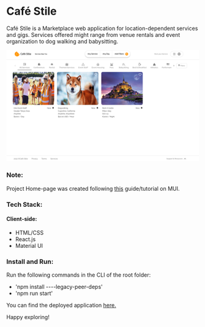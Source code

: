 # Café Stile
Café Stile is a Marketplace web application for location-dependent services and gigs. Services offered might range from venue rentals and event organization to dog walking and babysitting.

![Screenshot](assets/demo.png)

### Note:
Project Home-page was created following [this](https://www.youtube.com/watch?v=1k3HxJRBVgI&t=166s) guide/tutorial on MUI.

### Tech Stack:
#### Client-side:
 - HTML/CSS
 - React.js
 - Material UI

### Install and Run:
Run the following commands in the CLI of the root folder:
 - 'npm install ----legacy-peer-deps'
 - 'npm run start'

You can find the deployed application [here.](https://main.d3f2th40mcptld.amplifyapp.com/)

Happy exploring!